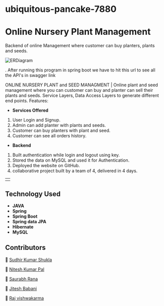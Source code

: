 # ubiquitous-pancake-7880


# Online Nursery Plant Management

Backend of online Management where customer can buy planters, plants and seeds.

![ERDiagram](https://github.com/gitsid1611/ubiquitous-pancake-7880/blob/main/images/ER-Nursery.png)


. After running this program in spring boot we have to hit this url to see all the API's in swagger 
link

ONLINE NURSERY PLANT and SEED MANAGMENT | Online plant and seed management where you can customer can buy and planter can sell their plants and seeds. 
Service Layers, Data Access Layers to generate different end points. Features:

- **Services Offered**
1. User Login and Signup.
2. Admin can add planter with plants and seeds.
3. Customer can buy planters with plant and seed.
4. Customer can see all orders history.

- **Backend**
1. Built authentication while login and logout using key.
2. Stored the data on MySQL and used it for Authentication.
3. Deployed the website on GitHub.
4. collaborative project built by a team of 4, delivered in 4 days.


<table>
<tr>
<td>
<!-- We were a team of 4 from the Masai School. We worked on creating REST API and writing business logic for an E-commerce application. Our project performs fundamental operations of an e-commerce website, where our customer's data is validated, mapped, processed with business logic & persisted in the database. -->
  </td>
</tr>

</table>

## Technology Used

- **JAVA**
- **Spring**
- **Spring Boot**
- **Spring data JPA**
- **Hibernate**
- **MySQL**


## Contributors
👤 [ Sudhir Kumar Shukla  ](https://github.com/gitsid1611)

👤 [  Nitesh Kumar Pal ](https://github.com/niteshpalcode)

👤 [ Saurabh Rana ](https://github.com/saurabhrana7699)

👤 [ Jitesh Babani ]( https://github.com/letschillwith-JB)

👤 [ Raj vishwakarma  ](https://github.com/RajVishw)
